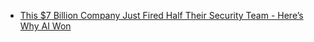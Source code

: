 - [This $7 Billion Company Just Fired Half Their Security Team - Here’s Why AI Won](https://youtu.be/Mu93leH6lMQ)
